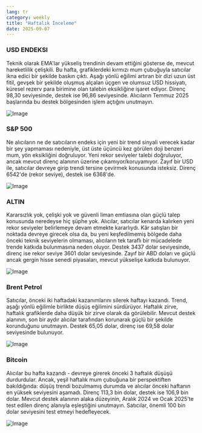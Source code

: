 ```yaml
---
lang: tr
category: weekly
title: "Haftalık İnceleme"
date: 2025-09-07
---
```


### USD ENDEKSI

Teknik olarak EMA'lar yükseliş trendinin devam ettiğini gösterse de, mevcut hareketlilik çelişkili. Bu hafta, grafiklerdeki kırmızı mum çubuğuyla satıcılar ikna edici bir şekilde baskın çıktı. Aşağı yönlü eğilimi artıran bir dizi uzun üst fitil, gevşek bir şekilde oluşmuş alçalan üçgen ve olumsuz USD hissiyatı, küresel rezerv para birimine olan talebin eksikliğine işaret ediyor. Direnç 98,30 seviyesinde, destek ise 96,86 seviyesinde. Alıcıların Temmuz 2025 başlarında bu destek bölgesinden işlem açtığını unutmayın.

![Image](https://markleighedu.github.io/img/Sep-2025/07-Sep-2025/usdindex.jpg)

### S&P 500

Ne alıcıların ne de satıcıların endeks için yeni bir trend sinyali verecek kadar bir şey yapmaması nedeniyle, üst üste üçüncü kez görülen doji benzeri mum, yön eksikliğini doğruluyor. Yeni rekor seviyeler talebi doğruluyor, ancak mevcut direnç alanının üzerine çıkamıyor/koruyamıyor. Zayıf bir USD ile, satıcılar devreye girip trendi tersine çevirmek konusunda isteksiz. Direnç 6542'de (rekor seviye), destek ise 6368'de.

![Image](https://markleighedu.github.io/img/Sep-2025/07-Sep-2025/sp500.jpg)

### ALTIN

Kararsızlık yok, çelişki yok ve güvenli liman emtiasına olan güçlü talep konusunda neredeyse hiç şüphe yok. Alıcılar, satıcılar kenarda kalırken yeni rekor seviyeler belirlemeye devam etmekte kararlıydı. Kâr satışları bir noktada devreye girecek olsa da, bu yeni keşfedilmemiş bölgede daha önceki teknik seviyelerin olmaması, alıcıların tek taraflı bir mücadelede trende katkıda bulunmasına neden oluyor. Destek 3437 dolar seviyesinde, direnç ise rekor seviye 3601 dolar seviyesinde. Zayıf bir ABD doları ve güçlü ancak gergin hisse senedi piyasaları, mevcut yükselişe katkıda bulunuyor.

![Image](https://markleighedu.github.io/img/Sep-2025/07-Sep-2025/gold.jpg)

### Brent Petrol

Satıcılar, önceki iki haftadaki kazanımlarını silerek haftayı kazandı. Trend, aşağı yönlü eğilimle birlikte düşüş eğilimini sürdürüyor. Haftalık zirve, haftalık grafiklerde daha düşük bir zirve olarak da görülebilir. Mevcut destek alanının, son bir aydır alıcılar tarafından korunarak güçlü bir şekilde korunduğunu unutmayın. Destek 65,05 dolar, direnç ise 69,58 dolar seviyesinde bulunuyor.

![Image](https://markleighedu.github.io/img/Sep-2025/07-Sep-2025/brentoil.jpg)

### Bitcoin

Alıcılar bu hafta kazandı - devreye girerek önceki 3 haftalık düşüşü durdurdular. Ancak, yeşil haftalık mum çubuğuna bir perspektiften bakıldığında: düşüş trendi bozulmamış durumda ve alıcılar önceki haftanın en yüksek seviyesini aşamadı. Direnç 113,3 bin dolar, destek ise 106,9 bin dolar. Mevcut destek alanının alaka düzeyinin, Aralık 2024 ve Ocak 2025'te test edilen direnç alanıyla eşleştiğini unutmayın. Satıcılar, önemli 100 bin dolar seviyesini test etmeyi hedefleyecek.

![Image](https://markleighedu.github.io/img/Sep-2025/07-Sep-2025/bitcoin.jpg)

